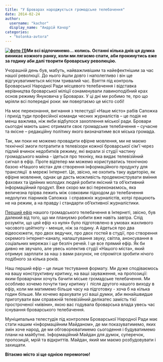 ```yaml
---
title: "У Броварах народжується громадське телебачення"
date: 2014-02-24
author: 
  username: "kachor"
  display_name: "Андрій Качор"
categories: 
  - "kolonka-avtora"
---
```


**[![фото (1)](https://mpz.brovary.org/wp-content/uploads/2014/02/foto-1.jpg)](https://mpz.brovary.org/wp-content/uploads/2014/02/foto-1.jpg)Ми всі відпочинемо… колись. Останні кілька днів ця думка виникає кожного ранку, коли ми лягаємо спати, аби прокинутись вже за годину аби далі творити броварську революцію.**

Учорашній день був, мабуть, найважливішим та найефектнішим за час нашої революції. До нього йшли довго і наполегливо і він ще відгукуватиметься містом тривалий час. Взяття під контроль Броварської Народної Ради місцевого телебачення і відставка керівництва броварської міліції ознаменували лавиноподібний крах основ режиму Януковича у Броварах. У ці дні ми робимо те, про що мріяли всі попередні роки: ми повертаємо це місто собі!

На моє переконання, вигнання з телестудії «Наше місто» рабів Сапожка і прихід туди професійної команди чесних журналістів – це подія не менш важлива, ніж якби відбулося захоплення міської ради. Бровари сьогодні мають шанс отримати своє громадське телебачення – сучасне та якісне – редакційну політику якого визначатиме вся міська громада.

Так, ми поки не можемо провадити ефірне мовлення, ми не маємо технічної змоги потрапити в телевізори кожної броварської сім'ї через підлий вчинок недобитків режиму, які вкрали зі студії частину громадського майна - ідеться про техніку, яка видає телевізійний сигнал в ефір. Проте відтепер ми можемо користуватись технічною базою «Нашого міста» для створення інформаційного продукту для трансляції  в мережі Інтернет. Це, звісно, не охопить таку аудиторію, як ефірне мовлення, однак це дасть можливість продемонструвати вміння фахових та ідейних молодих людей робити якісний та об’єктивний інформаційний продукт. Вже скоро ми всі переконаємось, яка величезна прірва лежить між совковим підходом до телебачення недолугих піарників Сапожка  і справжніх журналістів, котрі працюють не на режим, а на правду і стандарти об’єктивної журналістики.

[Перший ефір](http://www.ustream.tv/channel/brovary-tv) нашого громадського телебачення в Інтернеті, звісно, був далекий від того, що ми плануємо робити вже навіть завтра. Слід розуміти, що цей ефір «з нуля» було підготовлено в умовах жахливого часового цейтноту - менше, ніж за годину. А йдеться про два відеосюжети, про двох ведучих, про двох гостей в студії, про створення окремого інтернет-каналу, налаштування звуку, світла, анонсування в соціальних мережах і ще безліч речей. І це все прямий ефір. Як би дивно не звучало, але увесь колектив студії «Нашого міста», який отримує зарплати за наш з вами рахунок, не спромігся зробити нічого подібного за кілька років.

Наш перший ефір – це лише тестування формату. Ми дуже сподіваємось на вашу конструктивну критику, на ваші зауваження, на пропозиції: яким броварчани хочуть бачити міське громадське телебачення. Ми особливо хочемо почути таку критику і  після другого нашого виходу в ефір, коли ми матимемо більше часу на підготовку - хоча б на кілька годин більше. Ми хочемо врахувати усі ваші думки, аби якнайшвидше приготувати вам справжній телевізійний делікатес замість тієї простроченої «мівіни», якою вас годувала броварська влада увесь час існування броварського телебачення.

Муніципальна телестудія під контролем Броварської Народної Ради має стати нашим «інформаційним Майданом», де ми показуватимемо, яких змін хоче народ, де ми обговорюватимемо сьогодення і будуватимемо плани на майбутнє. Інформаційний Майдан для думок, суперечок, пропозицій, мрій та відкриттів. Майдан, який ми маємо розбудовувати і захищати.

**Вітаємо місто зі ще однією перемогою!**
